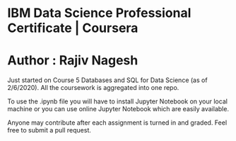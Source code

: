 # IBM Data Science Professional Certificate | Coursera

# Author : Rajiv Nagesh

Just started on Course 5 Databases and SQL for Data Science (as of 2/6/2020). All the coursework is aggregated into one repo.

To use the .ipynb file you will have to install Jupyter Notebook on your local machine or you can use online Jupyter Notebook which are easily available. 

Anyone may contribute after each assignment is turned in and graded. Feel free to submit a pull request.
